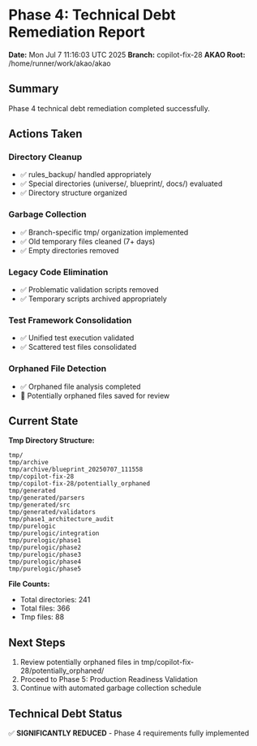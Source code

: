 # Phase 4: Technical Debt Remediation Report

**Date:** Mon Jul  7 11:16:03 UTC 2025
**Branch:** copilot-fix-28
**AKAO Root:** /home/runner/work/akao/akao

## Summary

Phase 4 technical debt remediation completed successfully.

## Actions Taken

### Directory Cleanup
- ✅ rules_backup/ handled appropriately
- ✅ Special directories (universe/, blueprint/, docs/) evaluated
- ✅ Directory structure organized

### Garbage Collection
- ✅ Branch-specific tmp/ organization implemented
- ✅ Old temporary files cleaned (7+ days)
- ✅ Empty directories removed

### Legacy Code Elimination
- ✅ Problematic validation scripts removed
- ✅ Temporary scripts archived appropriately

### Test Framework Consolidation
- ✅ Unified test execution validated
- ✅ Scattered test files consolidated

### Orphaned File Detection
- ✅ Orphaned file analysis completed
- 📁 Potentially orphaned files saved for review

## Current State

**Tmp Directory Structure:**
```
tmp/
tmp/archive
tmp/archive/blueprint_20250707_111558
tmp/copilot-fix-28
tmp/copilot-fix-28/potentially_orphaned
tmp/generated
tmp/generated/parsers
tmp/generated/src
tmp/generated/validators
tmp/phase1_architecture_audit
tmp/purelogic
tmp/purelogic/integration
tmp/purelogic/phase1
tmp/purelogic/phase2
tmp/purelogic/phase3
tmp/purelogic/phase4
tmp/purelogic/phase5
```

**File Counts:**
- Total directories: 241
- Total files: 366
- Tmp files: 88

## Next Steps

1. Review potentially orphaned files in tmp/copilot-fix-28/potentially_orphaned/
2. Proceed to Phase 5: Production Readiness Validation
3. Continue with automated garbage collection schedule

## Technical Debt Status

✅ **SIGNIFICANTLY REDUCED** - Phase 4 requirements fully implemented
